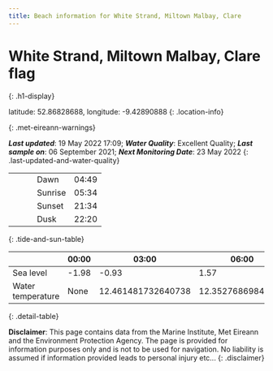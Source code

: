 ```yaml
---
title: Beach information for White Strand, Miltown Malbay, Clare
---
```

# White Strand, Miltown Malbay, Clare <span class="material-icons blue-flag" alt="This a Blue Flag beach">flag</span>
{: .h1-display}

latitude: 52.86828688, longitude: -9.42890888
{: .location-info}


{: .met-eireann-warnings}

___Last updated___: 19 May 2022 17:09; ___Water Quality___: Excellent Quality;
___Last sample on___: 06 September 2021; ___Next Monitoring Date___: 23 May 2022
{: .last-updated-and-water-quality}

|   |   |   |   |   |
|---|---|---|---|---|
|   |   |   | Dawn  | 04:49 |
|   |   |   | Sunrise  | 05:34 |
|   |   |   | Sunset  | 21:34 |
|   |   |   | Dusk  | 22:20 |
{: .tide-and-sun-table}

<div></div>

| | 00:00 | 03:00 | 06:00 | 09:00 | 12:00 | 15:00 | 18:00 | 21:00 |
|---|---|---|---|---|---|---|---|---|
| Sea level | -1.98 | -0.93 | 1.57 | 0.88| -1.6 | -0.96 | 1.55 | 1.24 |
| Water temperature | None | 12.461481732640738 | 12.35276869844769 | 12.338681962168872 | 12.463858543128808 | 12.559101544673243 | 12.574519699149135 | 12.533167605666156 |
{: .detail-table}

__Disclaimer__: This page contains data from the Marine Institute,
Met Eireann and the Environment Protection Agency. The page is provided for
information purposes only and is not to be used for navigation. No liability
is assumed if information provided leads to personal injury etc...
{: .disclaimer}
